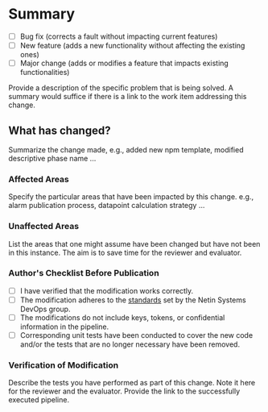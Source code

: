 # Summary

- [ ] Bug fix (corrects a fault without impacting current features)
- [ ] New feature (adds a new functionality without affecting the existing ones)
- [ ] Major change (adds or modifies a feature that impacts existing functionalities)

Provide a description of the specific problem that is being solved. A summary would suffice if there is a link to the work item addressing this change.

## What has changed?

Summarize the change made, e.g., added new npm template, modified descriptive phase name ...

### Affected Areas

Specify the particular areas that have been impacted by this change. e.g., alarm publication process, datapoint calculation strategy ...

### Unaffected Areas

List the areas that one might assume have been changed but have not been in this instance. The aim is to save time for the reviewer and evaluator.

### Author's Checklist Before Publication

- [ ] I have verified that the modification works correctly.
- [ ] The modification adheres to the [standards](https://devopmytra.visualstudio.com/NetinSystems/_wiki/wikis/NetinSystems.wiki/1381/Netin-Systems-DevOps) set by the Netin Systems DevOps group.
- [ ] The modifications do not include keys, tokens, or confidential information in the pipeline.
- [ ] Corresponding unit tests have been conducted to cover the new code and/or the tests that are no longer necessary have been removed.

### Verification of Modification

Describe the tests you have performed as part of this change. Note it here for the reviewer and the evaluator.
Provide the link to the successfully executed pipeline.

